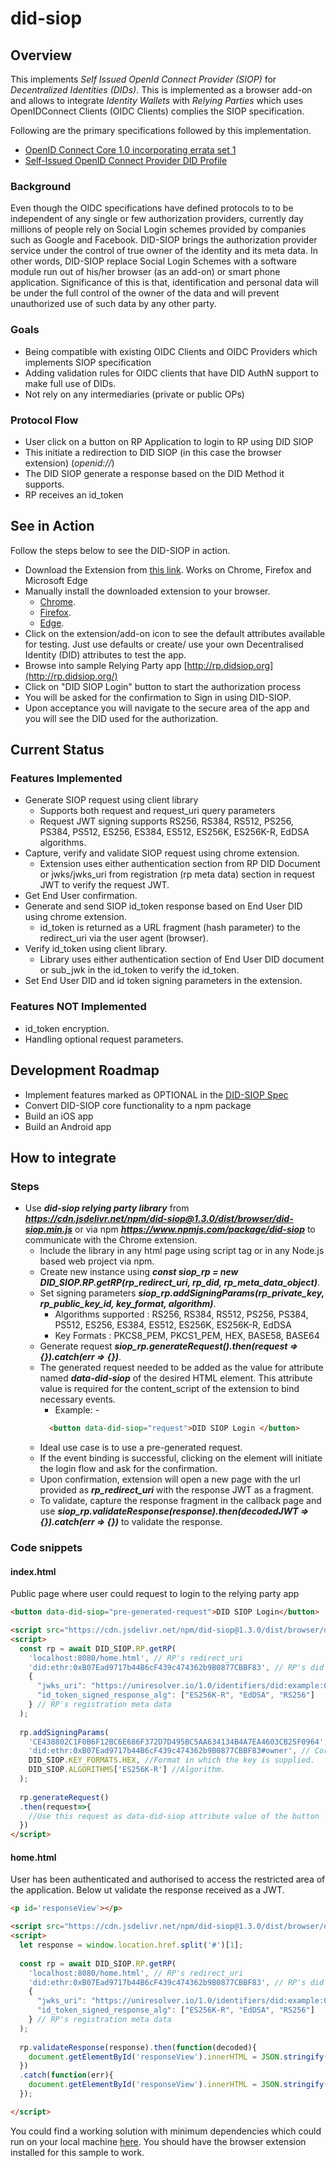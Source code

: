 # did-siop #

## Overview ##
This implements _Self Issued OpenId Connect Provider (SIOP)_ for _Decentralized Identities (DIDs)_. This is implemented  as a browser add-on and allows to integrate _Identity Wallets_ with _Relying Parties_ which uses OpenIDConnect Clients (OIDC Clients) complies the SIOP specification.

Following are the primary specifications followed by this implementation.
* [OpenID Connect Core 1.0 incorporating errata set 1](https://openid.net/specs/openid-connect-core-1_0.html#SelfIssued)
* [Self-Issued OpenID Connect Provider DID Profile](https://identity.foundation/did-siop/)

### Background ###
Even though the OIDC specifications have defined protocols to to be independent of any single or few authorization providers, currently day millions of people rely on Social Login schemes provided by companies such as Google and Facebook. DID-SIOP brings the authorization provider service under the control of true owner of the identity and its meta data. In other words, DID-SIOP replace Social Login Schemes with a software module run out of his/her browser (as an add-on) or smart phone application. Significance of this is that, identification and personal data will be under the full control of the owner of the data and will prevent unauthorized use of such data by any other party.

### Goals ###
* Being compatible with existing OIDC Clients and OIDC Providers which implements SIOP specification
* Adding validation rules for OIDC clients that have DID AuthN support to make full use of DIDs.
* Not rely on any intermediaries (private or public OPs)

### Protocol Flow ###
* User click on a button on RP Application to login to RP using DID SIOP
* This initiate a redirection to DID SIOP (in this case the browser extension) (_openid://<SIOP Request>_)
* The DID SIOP generate a response _*<SIOP Response>*_ based on the DID Method it supports.
* RP receives an id_token 


## See in Action ##
Follow the steps below to see the DID-SIOP in action.

- Download the Extension from [this link](https://drive.google.com/drive/folders/1vTUBK9G9A5rmZ_-ZojALi_j0oXoIqjgQ?usp=sharing). Works on Chrome, Firefox and Microsoft Edge
- Manually install the downloaded extension to your browser.
  * [Chrome](https://webkul.com/blog/how-to-install-the-unpacked-extension-in-chrome/).
  * [Firefox](https://extensionworkshop.com/documentation/develop/temporary-installation-in-firefox/).
  * [Edge](https://docs.microsoft.com/en-us/microsoft-edge/extensions/guides/adding-and-removing-extensions).
- Click on the extension/add-on icon to see the default attributes available for testing. Just use defaults or create/ use your own Decentralised Identity (DID) attributes to test the app.
- Browse into sample Relying Party app [http://rp.didsiop.org](http://rp.didsiop.org/)
- Click on "DID SIOP Login" button to start the authorization process
- You will be asked for the confirmation to Sign in using DID-SIOP.
- Upon acceptance you will navigate to the secure area of the app and you will see the DID used for the authorization.

## Current Status ##
### Features Implemented ###
* Generate SIOP request using client library
  * Supports both request and request_uri query parameters
  * Request JWT signing supports RS256, RS384, RS512, PS256, PS384, PS512, ES256, ES384, ES512, ES256K, ES256K-R, EdDSA algorithms.
* Capture, verify and validate SIOP request using chrome extension.
  * Extension uses either authentication section from RP DID Document or jwks/jwks_uri from registration (rp meta data) section in request JWT to verify the request JWT.
* Get End User confirmation.
* Generate and send SIOP id_token response based on End User DID using chrome extension.
  * id_token is returned as a URL fragment (hash parameter) to the redirect_uri via the user agent (browser).
* Verify id_token using client library.
  * Library uses either authentication section of End User DID document or sub_jwk in the id_token to verify the id_token.
* Set End User DID and id token signing parameters in the extension.

### Features NOT Implemented ###
* id_token encryption.
* Handling optional request parameters.

## Development Roadmap ##
- Implement features marked as OPTIONAL in the [DID-SIOP Spec](https://identity.foundation/did-siop/)
- Convert DID-SIOP core functionality to a npm package
- Build an iOS app
- Build an Android app

## How to integrate ##

### Steps
* Use ***did-siop relying party library*** from ***https://cdn.jsdelivr.net/npm/did-siop@1.3.0/dist/browser/did-siop.min.js*** or via npm ***https://www.npmjs.com/package/did-siop*** to communicate with the Chrome extension.
  * Include the library in any html page using script tag or in any Node.js based web project via npm.
  * Create new instance using ***const siop_rp = new DID_SIOP.RP.getRP(rp_redirect_uri, rp_did, rp_meta_data_object)***.
  * Set signing parameters ***siop_rp.addSigningParams(rp_private_key, rp_public_key_id, key_format, algorithm)***.
    * Algorithms supported : RS256, RS384, RS512, PS256, PS384, PS512, ES256, ES384, ES512, ES256K, ES256K-R, EdDSA
    * Key Formats : PKCS8_PEM, PKCS1_PEM, HEX, BASE58, BASE64
  * Generate request ***siop_rp.generateRequest().then(request => {}).catch(err => {})***.
  * The generated request needed to be added as the value for attribute named ***data-did-siop*** of the desired HTML element. This attribute value is required for the content_script of the extension to bind necessary events.
      * Example: - 
      ```html 
        <button data-did-siop="request">DID SIOP Login </button>
      ```
  * Ideal use case is to use a pre-generated request.
  * If the event binding is successful, clicking on the element will initiate the login flow and ask for the confirmation.
  * Upon confirmation, extension will open a new page with the url provided as ***rp_redirect_uri*** with the response JWT as a fragment.
  * To validate, capture the response fragment in the callback page and use ***siop_rp.validateResponse(response).then(decodedJWT => {}).catch(err => {})*** to validate the response.


### Code snippets
#### index.html
Public page where user could request to login to the relying party app
```html
<button data-did-siop="pre-generated-request">DID SIOP Login</button>

<script src="https://cdn.jsdelivr.net/npm/did-siop@1.3.0/dist/browser/did-siop.min.js"></script>
<script>
  const rp = await DID_SIOP.RP.getRP(
    'localhost:8080/home.html', // RP's redirect_uri
    'did:ethr:0xB07Ead9717b44B6cF439c474362b9B0877CBBF83', // RP's did
    {
      "jwks_uri": "https://uniresolver.io/1.0/identifiers/did:example:0xab;transform-keys=jwks",
      "id_token_signed_response_alg": ["ES256K-R", "EdDSA", "RS256"]
    } // RP's registration meta data
  );
			
  rp.addSigningParams(
    'CE438802C1F0B6F12BC6E686F372D7D495BC5AA634134B4A7EA4603CB25F0964', // Private key
    'did:ethr:0xB07Ead9717b44B6cF439c474362b9B0877CBBF83#owner', // Corresponding authentication method in RP's did document (to be used as kid value for key)
    DID_SIOP.KEY_FORMATS.HEX, //Format in which the key is supplied.
    DID_SIOP.ALGORITHMS['ES256K-R'] //Algorithm.
  );
  
  rp.generateRequest()
  .then(request=>{
    //Use this request as data-did-siop attribute value of the button
  })
</script>


```
#### home.html
User has been authenticated and authorised to access the restricted area of the application. Below ut validate the response received as a JWT.
```html
<p id='responseView'></p>

<script src="https://cdn.jsdelivr.net/npm/did-siop@1.3.0/dist/browser/did-siop.min.js"></script>
<script>
  let response = window.location.href.split('#')[1];
  
  const rp = await DID_SIOP.RP.getRP(
    'localhost:8080/home.html', // RP's redirect_uri
    'did:ethr:0xB07Ead9717b44B6cF439c474362b9B0877CBBF83', // RP's did
    {
      "jwks_uri": "https://uniresolver.io/1.0/identifiers/did:example:0xab;transform-keys=jwks",
      "id_token_signed_response_alg": ["ES256K-R", "EdDSA", "RS256"]
    } // RP's registration meta data
  );
  
  rp.validateResponse(response).then(function(decoded){
    document.getElementById('responseView').innerHTML = JSON.stringify(decoded);
  })
  .catch(function(err){
    document.getElementById('responseView').innerHTML = JSON.stringify(err);
  });

</script>
```
You could find a working solution with minimum dependencies which could run on your local machine [here](https://github.com/RadicalLedger/did-siop-rp-web-min). You should have the browser extension installed for this sample to work.
